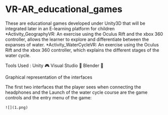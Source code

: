 # VR-AR_educational_games
These are educational games developed under Unity3D that will be integrated later in an E-learning platform for children
	*Activity_GeographyVR: An exercise using the Oculus Rift and the xbox 360 controller, allows the learner to explore and differentiate between the expanses of water.
	*Activity_WaterCycleVR: An exercise using the Oculus Rift and the xbox 360 controller, which explains the different stages of the water cycle.


Tools Used : 
	Unity 🎮
	Visual Studio 💾
	Blender 🔮
	
	
 Graphical representation of the interfaces
 
 The first two interfaces that the player sees when connecting the headphones and the
 Launch of the water cycle course are the game controls and the entry menu of the game:

	![](1.png)
	

